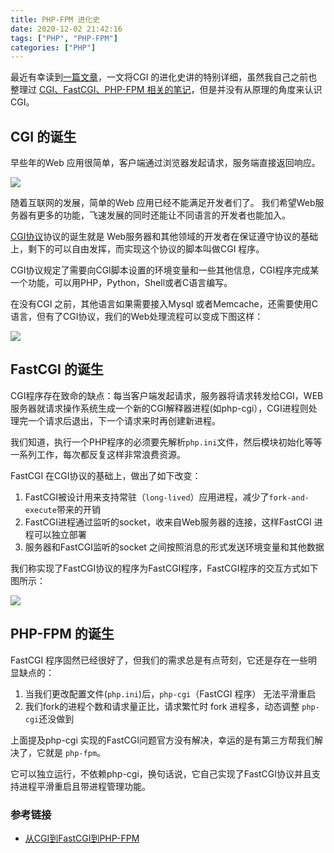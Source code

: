 ```yaml
---
title: PHP-FPM 进化史
date: 2020-12-02 21:42:16
tags: ["PHP", "PHP-FPM"]
categories: ["PHP"]
---
```


最近有幸读到[一篇文章](http://blog.leanote.com/post/weibo-007/%E4%BB%8ECGI%E5%88%B0FastCGI%E5%88%B0PHP-FPM)，一文将CGI 的进化史讲的特别详细，虽然我自己之前也整理过 [CGI、FastCGI、PHP-FPM 相关的笔记](https://www.0x2beace.com/what-is-the-relationship-between-php-fpm-and-nginx/)，但是并没有从原理的角度来认识 CGI。

<!-- more -->

## CGI 的诞生
早些年的Web 应用很简单，客户端通过浏览器发起请求，服务端直接返回响应。

![](https://cdn.jsdelivr.net/gh/0xAiKang/CDN/blog/images/20201202210831.png)

随着互联网的发展，简单的Web 应用已经不能满足开发者们了。
我们希望Web服务器有更多的功能，飞速发展的同时还能让不同语言的开发者也能加入。

[CGI协议](https://www.ietf.org/rfc/rfc3875)协议的诞生就是 Web服务器和其他领域的开发者在保证遵守协议的基础上，剩下的可以自由发挥，而实现这个协议的脚本叫做CGI 程序。

CGI协议规定了需要向CGI脚本设置的环境变量和一些其他信息，CGI程序完成某一个功能，可以用PHP，Python，Shell或者C语言编写。

在没有CGI 之前，其他语言如果需要接入Mysql 或者Memcache，还需要使用C 语言，但有了CGI协议，我们的Web处理流程可以变成下图这样：

![](https://cdn.jsdelivr.net/gh/0xAiKang/CDN/blog/images/20201202211748.png)

## FastCGI 的诞生
CGI程序存在致命的缺点：每当客户端发起请求，服务器将请求转发给CGI，WEB 服务器就请求操作系统生成一个新的CGI解释器进程(如php-cgi），CGI进程则处理完一个请求后退出，下一个请求来时再创建新进程。

我们知道，执行一个PHP程序的必须要先解析`php.ini`文件，然后模块初始化等等一系列工作，每次都反复这样非常浪费资源。

FastCGI 在CGI协议的基础上，做出了如下改变：
1. FastCGI被设计用来支持常驻（`long-lived`）应用进程，减少了`fork-and-execute`带来的开销
2. FastCGI进程通过监听的socket，收来自Web服务器的连接，这样FastCGI 进程可以独立部署
3. 服务器和FastCGI监听的socket 之间按照消息的形式发送环境变量和其他数据

我们称实现了FastCGI协议的程序为FastCGI程序，FastCGI程序的交互方式如下图所示：

![](https://cdn.jsdelivr.net/gh/0xAiKang/CDN/blog/images/20201202212619.png)

## PHP-FPM 的诞生
FastCGI 程序固然已经很好了，但我们的需求总是有点苛刻，它还是存在一些明显缺点的：
1. 当我们更改配置文件(`php.ini`)后，`php-cgi`（FastCGI 程序） 无法平滑重启
2. 我们fork的进程个数和请求量正比，请求繁忙时 fork 进程多，动态调整 `php-cgi`还没做到

上面提及php-cgi 实现的FastCGI问题官方没有解决，幸运的是有第三方帮我们解决了，它就是 `php-fpm`。

它可以独立运行，不依赖php-cgi，换句话说，它自己实现了FastCGI协议并且支持进程平滑重启且带进程管理功能。

### 参考链接
* [从CGI到FastCGI到PHP-FPM](http://blog.leanote.com/post/weibo-007/%E4%BB%8ECGI%E5%88%B0FastCGI%E5%88%B0PHP-FPM)